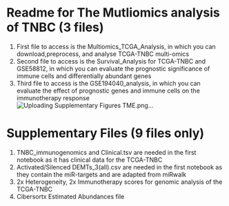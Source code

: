 #  Readme for The Mutliomics analysis of TNBC (3 files)

1) First file to access is the Multiomics_TCGA_Analysis, in which you can download,preprocess, and analyse TCGA-TNBC multi-omics
2) Second file to access is the Survival_Analysis for TCGA-TNBC and GSE58812, in which you can evaluate the prognostic significance of immune cells and differentially abundant genes
3) Third file to access is the GSE194040_analysis, in which you can evaluate the effect of prognostic genes and immune cells on the immunotherapy response
![Uploading Supplementary Figures TME.png…]()


#  Supplementary Files (9 files only)
1) TNBC_immunogenomics and Clinical.tsv are needed in the first notebook as it has clinical data for the TCGA-TNBC
2) Activated/Silenced DEMTs_3(all).csv are needed in the first notebook as they contain the miR-targets and are adapted from miRwalk
3) 2x Heterogeneity, 2x Immunotherapy scores for genomic analysis of the TCGA-TNBC
4) Cibersortx Estimated Abundances file
